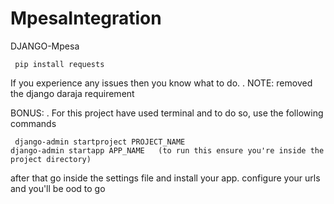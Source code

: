 # MpesaIntegration

DJANGO-Mpesa

     pip install requests

     
If you experience any issues then you know what to do. . NOTE: removed the django daraja requirement

BONUS: . For this project have used terminal and to do so, use the following commands

     django-admin startproject PROJECT_NAME
    django-admin startapp APP_NAME   (to run this ensure you're inside the project directory)

after that go inside the settings file and install your app. configure your urls and you'll be ood to go
